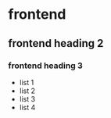 # frontend

## frontend heading 2

### frontend heading 3

-    list 1
-    list 2
-    list 3
-    list 4
